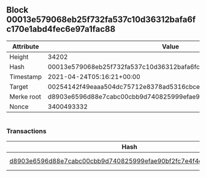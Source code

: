 ## Block 00013e579068eb25f732fa537c10d36312bafa6fc170e1abd4fec6e97a1fac88

Attribute | Value
--- | ---
Height | 34202
Hash | 00013e579068eb25f732fa537c10d36312bafa6fc170e1abd4fec6e97a1fac88
Timestamp | 2021-04-24T05:16:21+00:00
Target | 00254142f49eaaa504dc75712e8378ad5316cbcead634704b3734b6271167cc4
Merke root | d8903e6596d88e7cabc00cbb9d740825999efae90bf2fc7e4f4dc3108539d763
Nonce | 3400493332

```

```

### Transactions

Hash | Amount
--- | ---
[d8903e6596d88e7cabc00cbb9d740825999efae90bf2fc7e4f4dc3108539d763](d8903e6596d88e7cabc00cbb9d740825999efae90bf2fc7e4f4dc3108539d763.md) | 10.00000000 SKEPTI 

